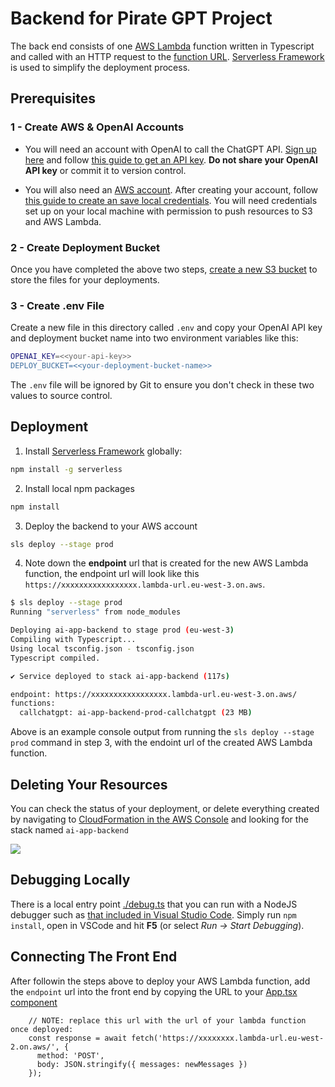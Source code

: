 # Backend for Pirate GPT Project

The back end consists of one [AWS Lambda](https://aws.amazon.com/lambda/) function written in Typescript and called with an HTTP request to the [function URL](https://docs.aws.amazon.com/lambda/latest/dg/lambda-urls.html).  [Serverless Framework](https://www.serverless.com/) is used to simplify the deployment process.

## Prerequisites

### 1 - Create AWS & OpenAI Accounts

* You will need an account with OpenAI to call the ChatGPT API.  [Sign up here](https://platform.openai.com/signup) and follow [this guide to get an API key](https://platform.openai.com/docs/quickstart/account-setup).  **Do not share your OpenAI API key** or commit it to version control.

* You will also need an [AWS account](https://aws.amazon.com/resources/create-account/).  After creating your account, follow [this guide to create an save local credentials](https://docs.aws.amazon.com/cli/latest/userguide/cli-chap-welcome.html).  You will need credentials set up on your local machine with permission to push resources to S3 and AWS Lambda.

### 2 - Create Deployment Bucket

Once you have completed the above two steps, [create a new S3 bucket](https://docs.aws.amazon.com/AmazonS3/latest/userguide/create-bucket-overview.html) to store the files for your deployments.

### 3 - Create .env File

Create a new file in this directory called `.env` and copy your OpenAI API key and deployment bucket name into two environment variables like this:

```sh
OPENAI_KEY=<<your-api-key>>
DEPLOY_BUCKET=<<your-deployment-bucket-name>>
```

The `.env` file will be ignored by Git to ensure you don't check in these two values to source control.

## Deployment

1. Install [Serverless Framework](https://www.serverless.com/) globally: 
```sh
npm install -g serverless
```

2. Install local npm packages
```sh
npm install
```

3. Deploy the backend to your AWS account
```sh
sls deploy --stage prod
```

4. Note down the **endpoint** url that is created for the new AWS Lambda function, the endpoint url will look like this `https://xxxxxxxxxxxxxxxxx.lambda-url.eu-west-3.on.aws`.

```sh
$ sls deploy --stage prod
Running "serverless" from node_modules

Deploying ai-app-backend to stage prod (eu-west-3)
Compiling with Typescript...
Using local tsconfig.json - tsconfig.json
Typescript compiled.

✔ Service deployed to stack ai-app-backend (117s)

endpoint: https://xxxxxxxxxxxxxxxxx.lambda-url.eu-west-3.on.aws/
functions:
  callchatgpt: ai-app-backend-prod-callchatgpt (23 MB)
```

Above is an example console output from running the `sls deploy --stage prod` command in step 3, with the endoint url of the created AWS Lambda function.

## Deleting Your Resources

You can check the status of your deployment, or delete everything created by navigating to [CloudFormation in the AWS Console](https://eu-west-3.console.aws.amazon.com/cloudformation/home) and looking for the stack named `ai-app-backend`

![](screenshot-cloudformation.png)


## Debugging Locally

There is a local entry point [./debug.ts](./debug.ts) that you can run with a NodeJS debugger such as [that included in Visual Studio Code](https://code.visualstudio.com/docs/typescript/typescript-debugging).  Simply run `npm install`, open in VSCode and hit **F5** (or select _Run -> Start Debugging_).


## Connecting The Front End

After followin the steps above to deploy your AWS Lambda function, add the `endpoint` url into the front end by copying the URL to your [App.tsx component](../frontend/src/App.tsx#L24)

```
    // NOTE: replace this url with the url of your lambda function once deployed:
    const response = await fetch('https://xxxxxxxx.lambda-url.eu-west-2.on.aws/', {
      method: 'POST',
      body: JSON.stringify({ messages: newMessages })
    });
```
